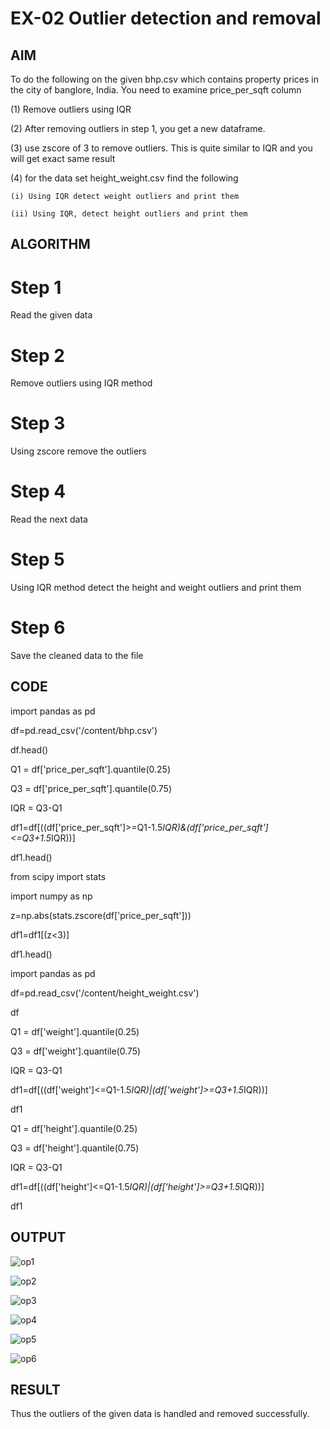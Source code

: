 # EX-02  Outlier detection and removal

## AIM

 To do the following on the given bhp.csv which contains property prices in the city of banglore, India. You need to examine price_per_sqft column

(1) Remove outliers using IQR 

(2) After removing outliers in step 1, you get a new dataframe.

(3) use zscore of 3 to remove outliers. This is quite similar to IQR and you will get exact same result

(4) for the data set height_weight.csv find the following

    (i) Using IQR detect weight outliers and print them

    (ii) Using IQR, detect height outliers and print them
    
    
 ## ALGORITHM
 
 # Step 1
 
  Read the given data
  
 # Step 2
  
  Remove outliers using IQR method
  
 # Step 3
  
  Using zscore remove the outliers
  
 # Step 4
  
  Read the next data
  
 # Step 5
  
  Using IQR method detect the height and weight outliers and print them
  
 # Step 6
  
  Save the cleaned data to the file
  
     
 ## CODE
 
import pandas as pd

df=pd.read_csv('/content/bhp.csv')

df.head()

Q1 = df['price_per_sqft'].quantile(0.25)

Q3 = df['price_per_sqft'].quantile(0.75)

IQR = Q3-Q1

df1=df[((df['price_per_sqft']>=Q1-1.5*IQR)&(df['price_per_sqft']<=Q3+1.5*IQR))]

df1.head()

from scipy import stats

import numpy as np

z=np.abs(stats.zscore(df['price_per_sqft']))

df1=df1[(z<3)]

df1.head()

import pandas as pd

df=pd.read_csv('/content/height_weight.csv')

df

Q1 = df['weight'].quantile(0.25)

Q3 = df['weight'].quantile(0.75)

IQR = Q3-Q1

df1=df[((df['weight']<=Q1-1.5*IQR)|(df['weight']>=Q3+1.5*IQR))]

df1

Q1 = df['height'].quantile(0.25)

Q3 = df['height'].quantile(0.75)

IQR = Q3-Q1

df1=df[((df['height']<=Q1-1.5*IQR)|(df['height']>=Q3+1.5*IQR))]

df1

## OUTPUT

![op1](https://user-images.githubusercontent.com/112301582/227751290-59d2ace2-c172-4ca2-8c7c-2896dc673629.png)

![op2](https://user-images.githubusercontent.com/112301582/227751297-5d66cbb7-9a0d-4e69-ab5b-e5d09e0b8a28.png)

![op3](https://user-images.githubusercontent.com/112301582/227751300-255ad96f-77b8-41ad-b479-8f77318e4212.png)

![op4](https://user-images.githubusercontent.com/112301582/227751303-fcf445d1-e239-47e8-a162-353f7d456593.png)

![op5](https://user-images.githubusercontent.com/112301582/227751304-8bc7f48f-e6b4-4baf-bd06-9cc91cf02860.png)

![op6](https://user-images.githubusercontent.com/112301582/227751307-6a4c3f49-2491-4320-885b-af4dd38ab7cb.png)

## RESULT 

Thus the outliers of the given data is handled and removed successfully.
